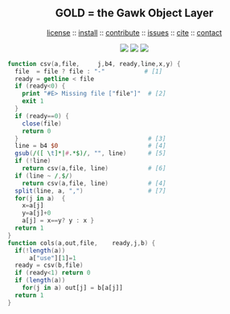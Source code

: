 <a name=top>
<h2 align=center>
     GOLD = the Gawk Object Layer
</h2>
<p align=center>
   <a    href="https://github.com/timm/awk/blob/masterREADME.md#license">license</a>
   :: <a href="https://github.com/timm/awk/blob/master/README.md#install">install</a>
   :: <a href="https://github.com/timm/awk/blob/master/README.md#contribute">contribute</a>
   :: <a href="https://github.com/timm/awk/issues">issues</a>
   :: <a href="https://github.com/timm/awk/blob/master/README.md#citation">cite</a>
   :: <a href="https://github.com/timm/awk/blob/master/README.md#contatct">contact</a>
</p>
<p align=center>
   <img src="https://img.shields.io/badge/language-gawk-orange">
   <img src="https://img.shields.io/badge/purpose-ai,se-blueviolet">
   <img src="https://img.shields.io/badge/platform-mac,*nux-informational">
</p>

```awk
function csv(a,file,     j,b4, ready,line,x,y) {
  file  = file ? file : "-"           # [1]
  ready = getline < file
  if (ready<0) {
    print "#E> Missing file ["file"]"  # [2]
    exit 1
  }
  if (ready==0) {
    close(file)
    return 0
  }                                    # [3]
  line = b4 $0                         # [4]
  gsub(/([ \t]*|#.*$)/, "", line)      # [5]
  if (!line)
    return csv(a,file, line)           # [6]
  if (line ~ /,$/)
    return csv(a,file, line)           # [4]
  split(line, a, ",")                  # [7]
  for(j in a)  {
    x=a[j]
    y=a[j]+0
    a[j] = x==y? y : x }
  return 1
}
function cols(a,out,file,    ready,j,b) {
  if(!length(a)) 
      a["use"][1]=1
  ready = csv(b,file)
  if (ready<1) return 0
  if (length(a))
    for(j in a) out[j] = b[a[j]]
  return 1
}
```
